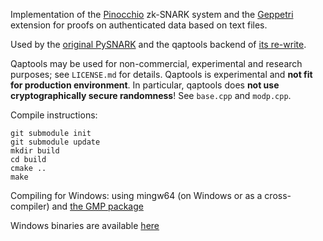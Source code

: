 Implementation of the [Pinocchio](https://eprint.iacr.org/2013/279) zk-SNARK system and the [Geppetri](https://eprint.iacr.org/2017/013) extension for proofs on authenticated data based on text files.

Used by the [original PySNARK](https://github.com/Charterhouse/pysnark) and the qaptools backend of [its re-write](https://github.com/meilof/pysnark).

Qaptools may be used for non-commercial, experimental and research purposes; see `LICENSE.md` for details. Qaptools is experimental and **not fit for production environment**. In particular, qaptools does **not use cryptographically secure randomness**! See `base.cpp` and `modp.cpp`.

Compile instructions:

```
git submodule init
git submodule update
mkdir build
cd build
cmake ..
make
```

Compiling for Windows: using mingw64 (on Windows or as a cross-compiler) and [the GMP package](https://packages.msys2.org/package/mingw-w64-x86_64-gmp?repo=mingw64)

Windows binaries are available [here](https://github.com/Charterhouse/qaptools/releases/download/0.1/qaptools-0.1-win32.zip)
